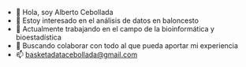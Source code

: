 - 👋 Hola, soy Alberto Cebollada 
- 👀 Estoy interesado en el análisis de datos en baloncesto
- 🌱 Actualmente trabajando en el campo de la bioinformática y bioestadística
- 💞️ Buscando colaborar con todo al que pueda aportar mi experiencia 
- 📫 basketadatacebollada@gmail.com


<!---
basketDataCebollada/basketDataCebollada is a ✨ special ✨ repository because its `README.md` (this file) appears on your GitHub profile.
You can click the Preview link to take a look at your changes.
--->
